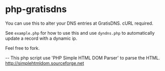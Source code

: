 php-gratisdns
==

You can use this to alter your DNS entries at GratisDNS. cURL required.

See `example.php` for how to use this and use `dyndns.php` to automatically update a record with a dynamic ip. 

Feel free to fork.

--
This php script use 'PHP Simple HTML DOM Parser' to parse the HTML.
http://simplehtmldom.sourceforge.net
